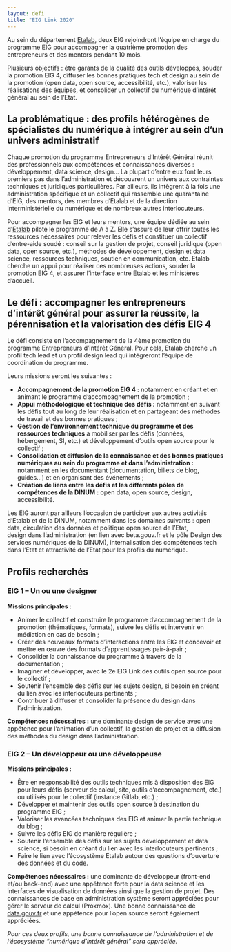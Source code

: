 ```yaml
---
layout: defi
title: "EIG Link 2020"
---
```


Au sein du département [Etalab](https://etalab.gouv.fr), deux EIG rejoindront l’équipe en charge du programme EIG pour accompagner la quatrième promotion des entrepreneurs et des mentors pendant 10 mois.

Plusieurs objectifs : être garants de la qualité des outils développés, souder la promotion EIG 4, diffuser les bonnes pratiques tech et design au sein de la promotion (open data, open source, accessibilité, etc.), valoriser les réalisations des équipes, et consolider un collectif du numérique d’intérêt général au sein de l’Etat.

## La problématique : des profils hétérogènes de spécialistes du numérique à intégrer au sein d’un univers administratif

Chaque promotion du programme Entrepreneurs d’Intérêt Général réunit des professionnels aux compétences et connaissances diverses : développement, data science, design… La plupart d’entre eux font leurs premiers pas dans l’administration et découvrent un univers aux contraintes techniques et juridiques particulières. Par ailleurs, ils intègrent à la fois une administration spécifique et un collectif qui rassemble une quarantaine d’EIG, des mentors, des membres d’Etalab et de la direction interministérielle du numérique et de nombreux autres interlocuteurs.

Pour accompagner les EIG et leurs mentors, une équipe dédiée au sein d’[Etalab](https://etalab.gouv.fr) pilote le programme de A à Z. Elle s’assure de leur offrir toutes les ressources nécessaires pour relever les défis et constituer un collectif d’entre-aide soudé : conseil sur la gestion de projet, conseil juridique (open data, open source, etc.), méthodes de développement, design et data science, ressources techniques, soutien en communication, etc.
Etalab cherche un appui pour réaliser ces nombreuses actions, souder la promotion EIG 4, et assurer l’interface entre Etalab et les ministères d’accueil.

## Le défi : accompagner les entrepreneurs d’intérêt général pour assurer la réussite, la pérennisation et la valorisation des défis EIG 4 

Le défi consiste en l’accompagnement de la 4ème promotion du programme Entrepreneurs d’Intérêt Général. Pour cela, Etalab cherche un profil tech lead et un profil design lead qui intégreront l’équipe de coordination du programme. 

Leurs missions seront les suivantes :
- **Accompagnement de la promotion EIG 4 :** notamment en créant et en animant le programme d’accompagnement de la promotion ;
- **Appui méthodologique et technique des défis :** notamment en suivant les défis tout au long de leur réalisation et en partageant des méthodes de travail et des bonnes pratiques ;
- **Gestion de l’environnement technique du programme et des ressources techniques** à mobiliser par les défis (données, hébergement, SI, etc.) et développement d’outils open source pour le collectif ;
- **Consolidation et diffusion de la connaissance et des bonnes pratiques numériques au sein du programme et dans l’administration :** notamment en les documentant (documentation, billets de blog, guides…) et en organisant des événements ; 
- **Création de liens entre les défis et les différents pôles de compétences de la DINUM :** open data, open source, design, accessibilité.

Les EIG auront par ailleurs l’occasion de participer aux autres activités d’Etalab et de la DINUM, notamment dans les domaines suivants : open data, circulation des données et politique open source de l’Etat, design dans l’administration (en lien avec beta.gouv.fr et le pôle Design des services numériques de la DINUM), internalisation des compétences tech dans l’Etat et attractivité de l’Etat pour les profils du numérique. 

## Profils recherchés
### EIG 1 – Un ou une designer
**Missions principales :**

- Animer le collectif et construire le programme d’accompagnement de la promotion (thématiques, formats), suivre les défis et intervenir en médiation en cas de besoin ; 
- Créer des nouveaux formats d’interactions entre les EIG et concevoir et mettre en œuvre des formats d’apprentissages pair-à-pair ;
- Consolider la connaissance du programme à travers de la documentation ;
- Imaginer et développer, avec le 2e EIG Link des outils open source pour le collectif ;
- Soutenir l’ensemble des défis sur les sujets design, si besoin en créant du lien avec les interlocuteurs pertinents ;
- Contribuer à diffuser et consolider la présence du design dans l’administration.

**Compétences nécessaires :** une dominante design de service avec une appétence pour l’animation d’un collectif, la gestion de projet et la diffusion des méthodes du design dans l’administration.

### EIG 2 – Un développeur ou une développeuse
**Missions principales :**
- Être en responsabilité des outils techniques mis à disposition des EIG pour leurs défis (serveur de calcul, site, outils d’accompagnement, etc.) ou utilisés pour le collectif (instance Gitlab, etc.) ;
- Développer et maintenir des outils open source à destination du programme EIG ;
- Valoriser les avancées techniques des EIG et animer la partie technique du blog ;
- Suivre les défis EIG de manière régulière ;
- Soutenir l’ensemble des défis sur les sujets développement et data science, si besoin en créant du lien avec les interlocuteurs pertinents ;
- Faire le lien avec l’écosystème Etalab autour des questions d’ouverture des données et du code.

**Compétences nécessaires :** une dominante de développeur (front-end et/ou back-end) avec une appétence forte pour la data science et les interfaces de visualisation de données ainsi que la gestion de projet. Des connaissances de base en administration système seront appréciées pour gérer le serveur de calcul (Proxmox). Une bonne connaissance de [data.gouv.fr](https://www.data.gouv.fr) et une appétence pour l’open source seront également appréciées. 

_Pour ces deux profils, une bonne connaissance de l’administration et de l’écosystème “numérique d’intérêt général” sera appréciée._
